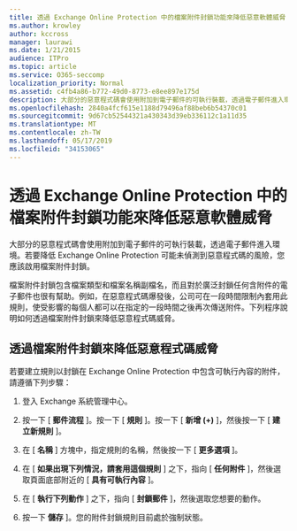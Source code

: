 ```yaml
---
title: 透過 Exchange Online Protection 中的檔案附件封鎖功能來降低惡意軟體威脅
ms.author: krowley
author: kccross
manager: laurawi
ms.date: 1/21/2015
audience: ITPro
ms.topic: article
ms.service: O365-seccomp
localization_priority: Normal
ms.assetid: c4fb4a86-b772-49d0-8773-e8ee897e175d
description: 大部分的惡意程式碼會使用附加到電子郵件的可執行裝載，透過電子郵件進入環境。若要降低 Exchange Online Protection 可能未偵測到惡意程式碼的風險，您應該啟用檔案附件封鎖。
ms.openlocfilehash: 2840a4fcf615e1188d79496af88beb6b54370c01
ms.sourcegitcommit: 9d67cb52544321a430343d39eb336112c1a11d35
ms.translationtype: MT
ms.contentlocale: zh-TW
ms.lasthandoff: 05/17/2019
ms.locfileid: "34153065"
---
```

# <a name="reducing-malware-threats-through-file-attachment-blocking-in-exchange-online-protection"></a>透過 Exchange Online Protection 中的檔案附件封鎖功能來降低惡意軟體威脅

大部分的惡意程式碼會使用附加到電子郵件的可執行裝載，透過電子郵件進入環境。若要降低 Exchange Online Protection 可能未偵測到惡意程式碼的風險，您應該啟用檔案附件封鎖。 
  
檔案附件封鎖包含檔案類型和檔案名稱副檔名，而且對於廣泛封鎖任何含附件的電子郵件也很有幫助。例如，在惡意程式碼爆發後，公司可在一段時間限制內套用此規則，使受影響的每個人都可以在指定的一段時間之後再次傳送附件。下列程序說明如何透過檔案附件封鎖來降低惡意程式碼威脅。 
  
## <a name="reducing-malware-threats-through-file-attachment-blocking"></a>透過檔案附件封鎖來降低惡意程式碼威脅

若要建立規則以封鎖在 Exchange Online Protection 中包含可執行內容的附件，請遵循下列步驟：
  
1. 登入 Exchange 系統管理中心。
    
2. 按一下 [ **郵件流程** ]。按一下 [ **規則** ]。按一下 [ **新增 (+)** ]，然後按一下 [ **建立新規則** ]。 
    
3. 在 [ **名稱** ] 方塊中，指定規則的名稱，然後按一下 [ **更多選項** ]。 
    
4. 在 [ **如果出現下列情況，請套用這個規則** ] 之下，指向 [ **任何附件** ]，然後選取頁面底部附近的 [ **具有可執行內容** ]。 
    
5. 在 [ **執行下列動作** ] 之下，指向 [ **封鎖郵件** ]，然後選取您想要的動作。 
    
6. 按一下 **儲存** ]。您的附件封鎖規則目前處於強制狀態。 
    
